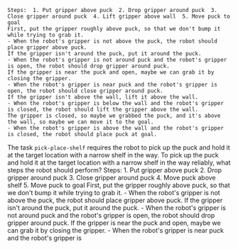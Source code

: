 
    Steps:  1. Put gripper above puck  2. Drop gripper around puck  3. Close gripper around puck  4. Lift gripper above wall  5. Move puck to goal
    First, put the gripper roughly above puck, so that we don't bump it while trying to grab it.
    - When the robot's gripper is not above the puck, the robot should place gripper above puck.
    If the gripper isn't around the puck, put it around the puck.
    - When the robot's gripper is not around puck and the robot's gripper is open, the robot should drop gripper around puck.
    If the gripper is near the puck and open, maybe we can grab it by closing the gripper.
    - When the robot's gripper is near puck and the robot's gripper is open, the robot should close gripper around puck.
    If the gripper isn't above the wall, lift it above the wall.
    - When the robot's gripper is below the wall and the robot's gripper is closed, the robot should lift the gripper above the wall.
    The gripper is closed, so maybe we grabbed the puck, and it's above the wall, so maybe we can move it to the goal.
    - When the robot's gripper is above the wall and the robot's gripper is closed, the robot should place puck at goal.

The task `pick-place-shelf` requires the robot to pick up the puck and hold it at the target location with a narrow shelf in the way.
To pick up the puck and hold it at the target location with a narrow shelf in the way reliably, what steps the robot should perform?
    Steps:  1. Put gripper above puck  2. Drop gripper around puck  3. Close gripper around puck  4. Move puck above shelf  5. Move puck to goal
    First, put the gripper roughly above puck, so that we don't bump it while trying to grab it.
    - When the robot's gripper is not above the puck, the robot should place gripper above puck.
    If the gripper isn't around the puck, put it around the puck.
    - When the robot's gripper is not around puck and the robot's gripper is open, the robot should drop gripper around puck.
    If the gripper is near the puck and open, maybe we can grab it by closing the gripper.
    - When the robot's gripper is near puck and the robot's gripper is
